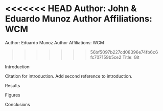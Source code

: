 <<<<<<< HEAD
Author: John & Eduardo Munoz
Author Affiliations: WCM
=======
Author: Eduardo Munoz
Author Affiliations: WCM

>>>>>>> 56bf5097b227cd08396e74fb6c6fc707159b5ce2
Title: Git

Introduction

Citation for introduction.
Add second reference to introduction.

Results

Figures

Conclusions
